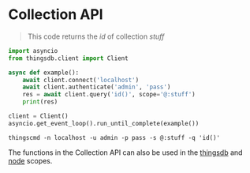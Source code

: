 # Collection API

> This code returns the *id* of collection *stuff*

```python
import asyncio
from thingsdb.client import Client

async def example():
    await client.connect('localhost')
    await client.authenticate('admin', 'pass')
    res = await client.query('id()', scope='@:stuff')
    print(res)

client = Client()
asyncio.get_event_loop().run_until_complete(example())
```

```shell
thingscmd -n localhost -u admin -p pass -s @:stuff -q 'id()'
```

The functions in the Collection API can also be used in the [thingsdb](#thingsdb-api) and [node](#node-api) scopes.
